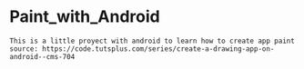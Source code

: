 # Paint_with_Android
	This is a little proyect with android to learn how to create app paint
	source: https://code.tutsplus.com/series/create-a-drawing-app-on-android--cms-704
